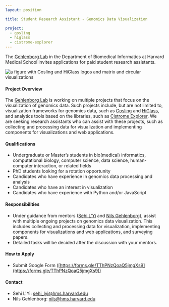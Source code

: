 ```yaml
---
layout: position

title: Student Research Assistant - Genomics Data Visualization

project:
  - gosling
  - higlass
  - cistrome-explorer
---
```

The [Gehlenborg Lab](http://gehlenborglab.org/) in the Department of Biomedical Informatics at Harvard Medical School invites applications for paid student research assistants.

<img alt="a figure with Gosling and HiGlass logos and matrix and circular visualizations" src="https://user-images.githubusercontent.com/9922882/195913554-a498c480-b2cb-44d6-b8ba-e77ae7772c89.png"/>

#### Project Overview
The [Gehlenborg Lab](http://gehlenborglab.org/) is working on multiple projects that focus on the visualization of genomics data. Such projects include, but are not limited to, visualization frameworks for genomics data, such as [Gosling](http://gosling-lang.org/) and [HiGlass](http://higlass.io/), and analytics tools based on the libraries, such as [Cistrome Explorer](http://cisvis.gehlenborglab.org/). We are seeking research assistants who can assist with these projects, such as collecting and processing data for visualization and implementing components for visualizations and web applications.

#### Qualifications
- Undergraduate or Master’s students in bio(medical) informatics, computational biology, computer science, data science, human-computer interaction, or related fields
- PhD students looking for a rotation opportunity
- Candidates who have experience in genomics data processing and analysis
- Candidates who have an interest in visualization
- Candidates who have experience with Python and/or JavaScript

#### Responsibilities
- Under guidance from mentors ([Sehi L'Yi](http://gehlenborglab.org/team/members/sehi-lyi/) and [Nils Gehlenborg](http://gehlenborglab.org/team/members/nils-gehlenborg/)), assist with multiple ongoing projects on genomics data visualization. This includes collecting and processing data for visualization, implementing components for visualizations and web applications, and surveying papers.
- Detailed tasks will be decided after the discussion with your mentors.


#### How to Apply
- Submit Google Form ([https://forms.gle/TThPNzQoaQ5jmgXs9](https://forms.gle/TThPNzQoaQ5jmgXs9))

#### Contact
- Sehi L'Yi: sehi_lyi@hms.harvard.edu
- Nils Gehlenborg: nils@hms.harvard.edu
